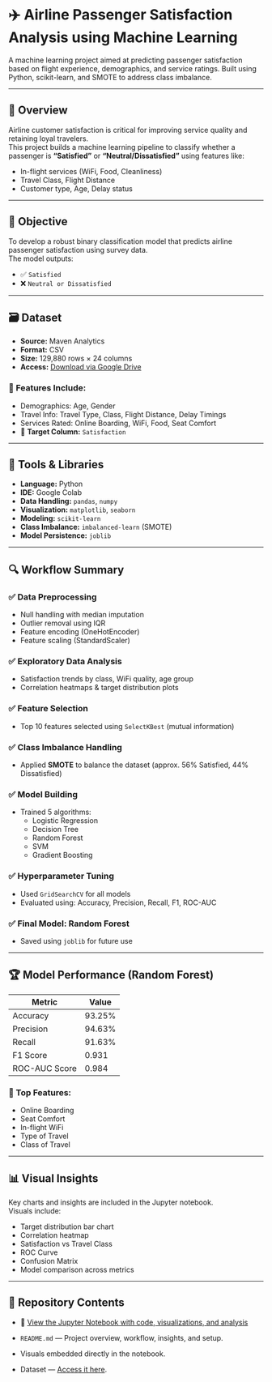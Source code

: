 # ✈️ Airline Passenger Satisfaction Analysis using Machine Learning

A machine learning project aimed at predicting passenger satisfaction based on flight experience, demographics, and service ratings. Built using Python, scikit-learn, and SMOTE to address class imbalance.

---

## 📌 Overview

Airline customer satisfaction is critical for improving service quality and retaining loyal travelers.  
This project builds a machine learning pipeline to classify whether a passenger is **“Satisfied”** or **“Neutral/Dissatisfied”** using features like:

- In-flight services (WiFi, Food, Cleanliness)
- Travel Class, Flight Distance
- Customer type, Age, Delay status

---

## 🎯 Objective

To develop a robust binary classification model that predicts airline passenger satisfaction using survey data.  
The model outputs:

- ✅ `Satisfied`
- ❌ `Neutral or Dissatisfied`

---

## 🗃 Dataset

- **Source:** Maven Analytics  
- **Format:** CSV  
- **Size:** 129,880 rows × 24 columns  
- **Access:** [Download via Google Drive](https://drive.google.com/file/d/1VtYC86HrBZNrX3-4E-wtQ6ntz469A0IF/view?usp=sharing)

### 🔎 Features Include:
- Demographics: Age, Gender  
- Travel Info: Travel Type, Class, Flight Distance, Delay Timings  
- Services Rated: Online Boarding, WiFi, Food, Seat Comfort  
- 🎯 **Target Column:** `Satisfaction`

---

## 🧰 Tools & Libraries

- **Language:** Python  
- **IDE:** Google Colab  
- **Data Handling:** `pandas`, `numpy`  
- **Visualization:** `matplotlib`, `seaborn`  
- **Modeling:** `scikit-learn`  
- **Class Imbalance:** `imbalanced-learn` (SMOTE)  
- **Model Persistence:** `joblib`

---

## 🔍 Workflow Summary

### ✅ Data Preprocessing
- Null handling with median imputation
- Outlier removal using IQR
- Feature encoding (OneHotEncoder)
- Feature scaling (StandardScaler)

### ✅ Exploratory Data Analysis
- Satisfaction trends by class, WiFi quality, age group
- Correlation heatmaps & target distribution plots

### ✅ Feature Selection
- Top 10 features selected using `SelectKBest` (mutual information)

### ✅ Class Imbalance Handling
- Applied **SMOTE** to balance the dataset (approx. 56% Satisfied, 44% Dissatisfied)

### ✅ Model Building
- Trained 5 algorithms:
  - Logistic Regression
  - Decision Tree
  - Random Forest
  - SVM
  - Gradient Boosting

### ✅ Hyperparameter Tuning
- Used `GridSearchCV` for all models  
- Evaluated using: Accuracy, Precision, Recall, F1, ROC-AUC

### ✅ Final Model: **Random Forest**
- Saved using `joblib` for future use

---

## 🏆 Model Performance (Random Forest)

| Metric        | Value      |
|---------------|------------|
| Accuracy      | 93.25%     |
| Precision     | 94.63%     |
| Recall        | 91.63%     |
| F1 Score      | 0.931      |
| ROC-AUC Score | 0.984      |

### 🔑 Top Features:
- Online Boarding
- Seat Comfort
- In-flight WiFi
- Type of Travel
- Class of Travel

---

## 📊 Visual Insights

Key charts and insights are included in the Jupyter notebook.  
Visuals include:

- Target distribution bar chart
- Correlation heatmap
- Satisfaction vs Travel Class
- ROC Curve
- Confusion Matrix
- Model comparison across metrics

---

## 💾 Repository Contents

- 📓 [View the Jupyter Notebook with code, visualizations, and analysis](PROJECT_AIRLINE_PASSENGER_SATISFACTION_ANALYSIS_USING_MACHINE_LEARNING.ipynb)

- `README.md` — Project overview, workflow, insights, and setup.
- Visuals embedded directly in the notebook.
- Dataset — [Access it here](https://drive.google.com/file/d/1VtYC86HrBZNrX3-4E-wtQ6ntz469A0IF/view?usp=sharing).


